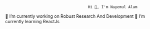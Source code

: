                                          Hi 👋, I'm Nayemul Alam

<!--
**NayemulSifat/NayemulSifat** is a ✨ _special_ ✨ repository because its `README.md` (this file) appears on your GitHub profile.

Here are some ideas to get you started:  
 👯 I’m looking to collaborate on ...
 🤔 I’m looking for help with ...
 💬 Ask me about ...
 📫 How to reach me: ...
 😄 Pronouns: ...
 ⚡ Fun fact: ...

-->

 🔭 I’m currently working on Robust Research And Development
 🌱 I’m currently learning ReactJs


